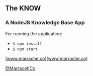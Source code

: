 ## The KNOW
### A NodeJS Knowledge Base App

For running the application:
* `$ npm install`
* `$ npm start`

[www.marrache.co](www.marrache.co)

[@MarracehCo](http://twitter.com/MarracheCo)
